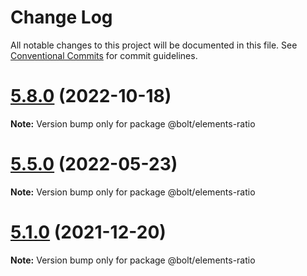 # Change Log

All notable changes to this project will be documented in this file.
See [Conventional Commits](https://conventionalcommits.org) for commit guidelines.

# [5.8.0](https://github.com/bolt-design-system/bolt/tree/master/packages/elements/bolt-ratio/compare/v5.7.5...v5.8.0) (2022-10-18)

**Note:** Version bump only for package @bolt/elements-ratio





# [5.5.0](https://github.com/bolt-design-system/bolt/tree/master/packages/elements/bolt-ratio/compare/v5.4.0...v5.5.0) (2022-05-23)

**Note:** Version bump only for package @bolt/elements-ratio





# [5.1.0](https://github.com/bolt-design-system/bolt/tree/master/packages/elements/bolt-ratio/compare/v5.0.1...v5.1.0) (2021-12-20)

**Note:** Version bump only for package @bolt/elements-ratio
